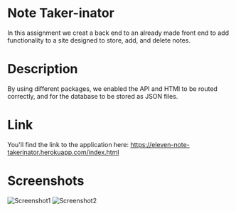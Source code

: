 # Note Taker-inator
In this assignment we creat a back end to an already made front end to add functionality to a site designed to store, add, and delete notes.
# Description
By using different packages, we enabled the API and HTMl to be routed correctly, and for the database to be stored as JSON files.
# Link
You'll find the link to the application here:  https://eleven-note-takerinator.herokuapp.com/index.html
# Screenshots
![Screenshot1](https://user-images.githubusercontent.com/79491532/121271234-3af6d480-c891-11eb-935c-577fefb8dea5.png)
![Screenshot2](https://user-images.githubusercontent.com/79491532/121271264-4ea23b00-c891-11eb-9f01-700886dc7e0d.png)
